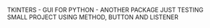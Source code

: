 TKINTERS - GUI FOR PYTHON - ANOTHER PACKAGE
JUST TESTING SMALL PROJECT
USING METHOD, BUTTON AND LISTENER